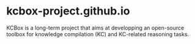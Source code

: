 # kcbox-project.github.io

KCBox is a long-term project that aims at developping an open-source toolbox for knowledge compilation (KC) and KC-related reasoning tasks.
